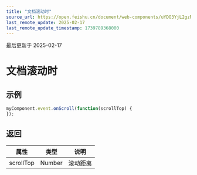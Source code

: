 ```yaml
---
title: "文档滚动时"
source_url: https://open.feishu.cn/document/web-components/uYDO3YjL2gzN24iN3cjN/old-docs-component/old-event-listener/old-on-scroll
last_remote_update: 2025-02-17
last_remote_update_timestamp: 1739789368000
---
```

最后更新于 2025-02-17

# 文档滚动时

## 示例
```js
myComponent.event.onScroll(function(scrollTop) {
});
```

## 返回
|属性|	类型|	说明|
| ---|----- | ------- | 
|scrollTop|	Number |滚动距离|
